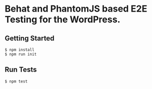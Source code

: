 # Behat and PhantomJS based E2E Testing for the WordPress.

## Getting Started

```
$ npm install
$ npm run init
```

## Run Tests

```
$ npm test
```
